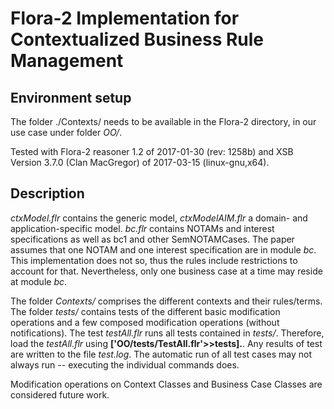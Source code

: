 # Flora-2 Implementation for Contextualized Business Rule Management

## Environment setup
The folder ./Contexts/ needs to be available in the Flora-2 directory, in our use case under folder *OO/*.

Tested with Flora-2 reasoner 1.2 of 2017-01-30 (rev: 1258b) and XSB Version 3.7.0 (Clan MacGregor) of 2017-03-15 (linux-gnu,x64).

## Description
*ctxModel.flr* contains the generic model, *ctxModelAIM.flr* a domain- and application-specific model. *bc.flr* contains NOTAMs and interest specifications as well as bc1 and other SemNOTAMCases. The paper assumes that one NOTAM and one interest specification are in module *bc*. This implementation does not so, thus the rules include restrictions to account for that. Nevertheless, only one business case at a time may reside at module *bc*.

The folder *Contexts/* comprises the different contexts and their rules/terms. The folder *tests/* contains tests of the different basic modification operations and a few composed modification operations (without notifications). The test *testAll.flr* runs all tests contained in *tests/*. Therefore, load the *testAll.flr* using **['OO/tests/TestAll.flr'>>tests].**. Any results of test are written to the file *test.log*. The automatic run of all test cases may not always run -- executing the individual commands does.

Modification operations on Context Classes and Business Case Classes are considered future work.
